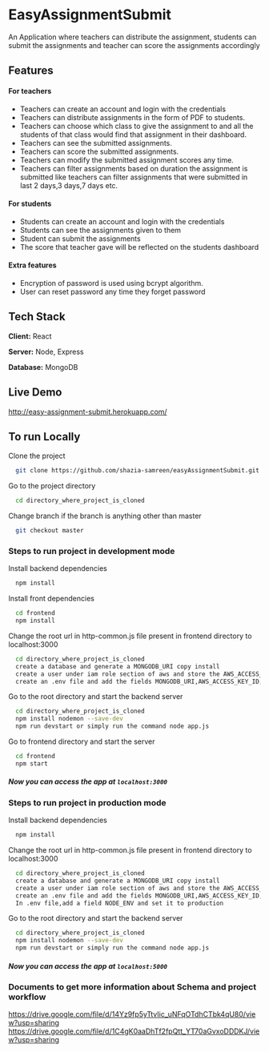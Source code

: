 
# EasyAssignmentSubmit

An Application where teachers can distribute the assignment, students can submit the assignments and teacher can score the assignments accordingly


## Features

#### For teachers
- Teachers can create an account and login with the credentials
- Teachers can distribute assignments in the form of PDF to students.
- Teachers can choose which class to give the assignment to and all the students of that class would find that assignment in their dashboard.
- Teachers can see the submitted assignments.
- Teachers can score the submitted assignments.
- Teachers can modify the submitted assignment scores any time.
- Teachers can filter assignments based on duration the assignment is submitted like teachers can filter assignments that were submitted in last 2 days,3 days,7 days etc.

#### For students
- Students can create an account and login with the credentials
- Students can see the assignments given to them
- Student can submit the assignments
- The score that teacher gave will be reflected on the students dashboard

#### Extra features
- Encryption of password is used using bcrypt algorithm.
- User can reset password any time they forget password

## Tech Stack

**Client:** React

**Server:** Node, Express

**Database:** MongoDB





## Live Demo

http://easy-assignment-submit.herokuapp.com/


## To run Locally

Clone the project

```bash
  git clone https://github.com/shazia-samreen/easyAssignmentSubmit.git
```

Go to the project directory

```bash
  cd directory_where_project_is_cloned
```
Change branch if the branch is anything other than master

```bash
  git checkout master
```

### Steps to run project in development mode

Install backend dependencies

```bash
  npm install
```

Install front dependencies

```bash
  cd frontend
  npm install
```
Change the root url in http-common.js file present in frontend directory to localhost:3000

```bash
  cd directory_where_project_is_cloned
  create a database and generate a MONGODB_URI copy install
  create a user under iam role section of aws and store the AWS_ACCESS_KEY_ID,AWS_SECRET_ACCESS_KEY
  create an .env file and add the fields MONGODB_URI,AWS_ACCESS_KEY_ID,AWS_SECRET_ACCESS_KEY
```
Go to the root directory and start the backend server

```bash
  cd directory_where_project_is_cloned
  npm install nodemon --save-dev
  npm run devstart or simply run the command node app.js
```

Go to frontend directory and start the server

```bash
  cd frontend
  npm start
```
##### Now you can access the app at ```localhost:3000 ```

### Steps to run project in production mode

Install backend dependencies

```bash
  npm install
```
Change the root url in http-common.js file present in frontend directory to localhost:3000

```bash
  cd directory_where_project_is_cloned
  create a database and generate a MONGODB_URI copy install
  create a user under iam role section of aws and store the AWS_ACCESS_KEY_ID,AWS_SECRET_ACCESS_KEY
  create an .env file and add the fields MONGODB_URI,AWS_ACCESS_KEY_ID,AWS_SECRET_ACCESS_KEY
  In .env file,add a field NODE_ENV and set it to production
```
Go to the root directory and start the backend server

```bash
  cd directory_where_project_is_cloned
  npm install nodemon --save-dev
  npm run devstart or simply run the command node app.js
```
##### Now you can access the app at ```localhost:5000 ```

### Documents to get more information about Schema and project workflow

https://drive.google.com/file/d/14Yz9fp5yTtvIic_uNFqOTdhCTbk4qU80/view?usp=sharing
https://drive.google.com/file/d/1C4gK0aaDhTf2fpQtt_YT70aGvxoDDDKJ/view?usp=sharing


